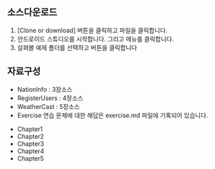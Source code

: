 ## 소스다운로드

 1. [Clone or download] 버튼을 클릭하고 <Download Zip> 파일을 클릭합니다.  
 2. 안드로이드 스튜디오를 시작합니다. 그리고 <import project> 메뉴를 클릭합니다.
 3. 살펴볼 예제 폴더를 선택하고 <OK> 버튼을 클릭합니다


## 자료구성

- NationInfo : 3장소스
- RegisterUsers : 4장소스
- WeatherCast : 5장소스
- Exercise
연습 문제에 대한 해답은 exercise.md 파일에 기록되어 있습니다.
* Chapter1
* Chapter2
* Chapter3
* Chapter4
* Chapter5

